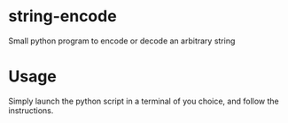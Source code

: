 # string-encode
Small python program to encode or decode an arbitrary string


# Usage
Simply launch the python script in a terminal of you choice, and follow the instructions.
